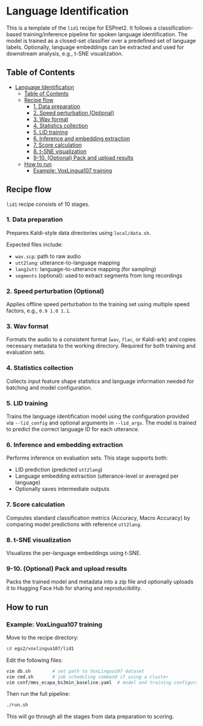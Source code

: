 # Language Identification

This is a template of the `lid1` recipe for ESPnet2.
It follows a classification-based training/inference pipeline for spoken language identification.
The model is trained as a closed-set classifier over a predefined set of language labels.
Optionally, language embeddings can be extracted and used for downstream analysis, e.g., t-SNE visualization.

## Table of Contents

- [Language Identification](#language-identification)
  - [Table of Contents](#table-of-contents)
  - [Recipe flow](#recipe-flow)
    - [1. Data preparation](#1-data-preparation)
    - [2. Speed perturbation (Optional)](#2-speed-perturbation-optional)
    - [3. Wav format](#3-wav-format)
    - [4. Statistics collection](#4-statistics-collection)
    - [5. LID training](#5-lid-training)
    - [6. Inference and embedding extraction](#6-inference-and-embedding-extraction)
    - [7. Score calculation](#7-score-calculation)
    - [8. t-SNE visualization](#8-t-sne-visualization)
    - [9-10. (Optional) Pack and upload results](#9-10-optional-pack-and-upload-results)
  - [How to run](#how-to-run)
    - [Example: VoxLingua107 training](#example-voxlingua107-training)

## Recipe flow

`lid1` recipe consists of 10 stages.

### 1. Data preparation

Prepares Kaldi-style data directories using `local/data.sh`.

Expected files include:
- `wav.scp`: path to raw audio
- `utt2lang`: utterance-to-language mapping
- `lang2utt`: language-to-utterance mapping (for sampling)
- `segments` (optional): used to extract segments from long recordings

### 2. Speed perturbation (Optional)

Applies offline speed perturbation to the training set using multiple speed factors, e.g., `0.9 1.0 1.1`.

### 3. Wav format

Formats the audio to a consistent format (`wav`, `flac`, or Kaldi-ark) and copies necessary metadata to the working directory.
Required for both training and evaluation sets.

### 4. Statistics collection

Collects input feature shape statistics and language information needed for batching and model configuration.

### 5. LID training

Trains the language identification model using the configuration provided via `--lid_config` and optional arguments in `--lid_args`.
The model is trained to predict the correct language ID for each utterance.

### 6. Inference and embedding extraction

Performs inference on evaluation sets. This stage supports both:
- LID prediction (predicted `utt2lang`)
- Language embedding extraction (utterance-level or averaged per language)
- Optionally saves intermediate outputs

### 7. Score calculation

Computes standard classification metrics (Accuracy, Macro Accuracy) by comparing model predictions with reference `utt2lang`.

### 8. t-SNE visualization

Visualizes the per-language embeddings using t-SNE.

### 9-10. (Optional) Pack and upload results

Packs the trained model and metadata into a zip file and optionally uploads it to Hugging Face Hub for sharing and reproducibility.

## How to run

### Example: VoxLingua107 training

Move to the recipe directory:
```sh
cd egs2/voxlingua107/lid1
```

Edit the following files:
```sh
vim db.sh        # set path to VoxLingua107 dataset
vim cmd.sh       # job scheduling command if using a cluster
vim conf/mms_ecapa_bs3min_baseline.yaml  # model and training configuration (default training configuration)
```

Then run the full pipeline:
```sh
./run.sh
```

This will go through all the stages from data preparation to scoring.
